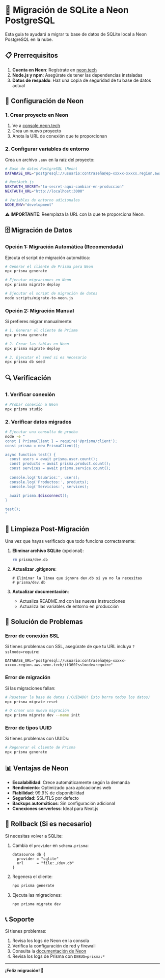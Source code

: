 # 🚀 Migración de SQLite a Neon PostgreSQL

Esta guía te ayudará a migrar tu base de datos de SQLite local a Neon PostgreSQL en la nube.

## 📋 Prerrequisitos

1. **Cuenta en Neon**: Regístrate en [neon.tech](https://neon.tech)
2. **Node.js y npm**: Asegúrate de tener las dependencias instaladas
3. **Datos de respaldo**: Haz una copia de seguridad de tu base de datos actual

## 🔧 Configuración de Neon

### 1. Crear proyecto en Neon

1. Ve a [console.neon.tech](https://console.neon.tech)
2. Crea un nuevo proyecto
3. Anota la URL de conexión que te proporcionan

### 2. Configurar variables de entorno

Crea un archivo `.env` en la raíz del proyecto:

```bash
# Base de datos PostgreSQL (Neon)
DATABASE_URL="postgresql://usuario:contraseña@ep-xxxxx-xxxxx.region.aws.neon.tech/it360?sslmode=require"

# NextAuth.js
NEXTAUTH_SECRET="tu-secret-aqui-cambiar-en-produccion"
NEXTAUTH_URL="http://localhost:3000"

# Variables de entorno adicionales
NODE_ENV="development"
```

**⚠️ IMPORTANTE**: Reemplaza la URL con la que te proporciona Neon.

## 🗄️ Migración de Datos

### Opción 1: Migración Automática (Recomendada)

Ejecuta el script de migración automática:

```bash
# Generar el cliente de Prisma para Neon
npx prisma generate

# Ejecutar migraciones en Neon
npx prisma migrate deploy

# Ejecutar el script de migración de datos
node scripts/migrate-to-neon.js
```

### Opción 2: Migración Manual

Si prefieres migrar manualmente:

```bash
# 1. Generar el cliente de Prisma
npx prisma generate

# 2. Crear las tablas en Neon
npx prisma migrate deploy

# 3. Ejecutar el seed si es necesario
npx prisma db seed
```

## 🔍 Verificación

### 1. Verificar conexión

```bash
# Probar conexión a Neon
npx prisma studio
```

### 2. Verificar datos migrados

```bash
# Ejecutar una consulta de prueba
node -e "
const { PrismaClient } = require('@prisma/client');
const prisma = new PrismaClient();

async function test() {
  const users = await prisma.user.count();
  const products = await prisma.product.count();
  const services = await prisma.service.count();
  
  console.log('Usuarios:', users);
  console.log('Productos:', products);
  console.log('Servicios:', services);
  
  await prisma.$disconnect();
}

test();
"
```

## 🧹 Limpieza Post-Migración

Una vez que hayas verificado que todo funciona correctamente:

1. **Eliminar archivo SQLite** (opcional):
   ```bash
   rm prisma/dev.db
   ```

2. **Actualizar .gitignore**:
   ```gitignore
   # Eliminar la línea que ignora dev.db si ya no la necesitas
   # prisma/dev.db
   ```

3. **Actualizar documentación**:
   - Actualiza README.md con las nuevas instrucciones
   - Actualiza las variables de entorno en producción

## 🚨 Solución de Problemas

### Error de conexión SSL

Si tienes problemas con SSL, asegúrate de que tu URL incluya `?sslmode=require`:

```
DATABASE_URL="postgresql://usuario:contraseña@ep-xxxxx-xxxxx.region.aws.neon.tech/it360?sslmode=require"
```

### Error de migración

Si las migraciones fallan:

```bash
# Resetear la base de datos (¡CUIDADO! Esto borra todos los datos)
npx prisma migrate reset

# O crear una nueva migración
npx prisma migrate dev --name init
```

### Error de tipos UUID

Si tienes problemas con UUIDs:

```bash
# Regenerar el cliente de Prisma
npx prisma generate
```

## 📊 Ventajas de Neon

- **Escalabilidad**: Crece automáticamente según la demanda
- **Rendimiento**: Optimizado para aplicaciones web
- **Fiabilidad**: 99.9% de disponibilidad
- **Seguridad**: SSL/TLS por defecto
- **Backups automáticos**: Sin configuración adicional
- **Conexiones serverless**: Ideal para Next.js

## 🔄 Rollback (Si es necesario)

Si necesitas volver a SQLite:

1. Cambia el `provider` en `schema.prisma`:
   ```prisma
   datasource db {
     provider = "sqlite"
     url      = "file:./dev.db"
   }
   ```

2. Regenera el cliente:
   ```bash
   npx prisma generate
   ```

3. Ejecuta las migraciones:
   ```bash
   npx prisma migrate dev
   ```

## 📞 Soporte

Si tienes problemas:

1. Revisa los logs de Neon en la consola
2. Verifica la configuración de red y firewall
3. Consulta la [documentación de Neon](https://neon.tech/docs)
4. Revisa los logs de Prisma con `DEBUG=prisma:*`

---

**¡Feliz migración! 🎉** 